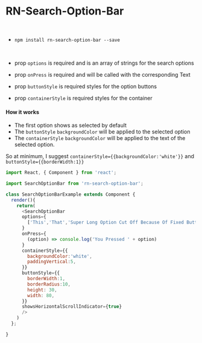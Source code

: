 # RN-Search-Option-Bar
<br>

* `npm install rn-search-option-bar --save`

<br>

* prop `options` is required and is an array of strings for the search options

* prop `onPress` is required and will be called with the corresponding Text

* prop `buttonStyle` is required styles for the option buttons

* prop `containerStyle` is required styles for the container

#### How it works

* The first option shows as selected by default
* The `buttonStyle` `backgroundColor` will be applied to the selected option
* The `containerStyle` `backgroundColor` will be applied to the text of the selected option.

So at minimum, I suggest `containerStyle={{backgroundColor:'white'}}` and `buttonStyle={{borderWidth:1}}`

```js
import React, { Component } from 'react';

import SearchOptionBar from 'rn-search-option-bar';

class SearchOptionBarExample extends Component {
  render(){
    return(
      <SearchOptionBar
      options={
        ['This','That','Super Long Option Cut Off Because Of Fixed Button Width']
      }
      onPress={
        (option) => console.log('You Pressed ' + option)
      }
      containerStyle={{
        backgroundColor:'white',
        paddingVertical:5,
      }}
      buttonStyle={{
        borderWidth:1,
        borderRadius:10,
        height: 30,
        width: 80,
      }}
      showsHorizontalScrollIndicator={true}
      />
    )
  };

}
```
